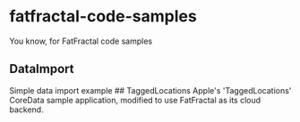 fatfractal-code-samples
=======================
You know, for FatFractal code samples

## DataImport
Simple data import example
## TaggedLocations
Apple's 'TaggedLocations' CoreData sample application, modified to use FatFractal as its cloud backend.
